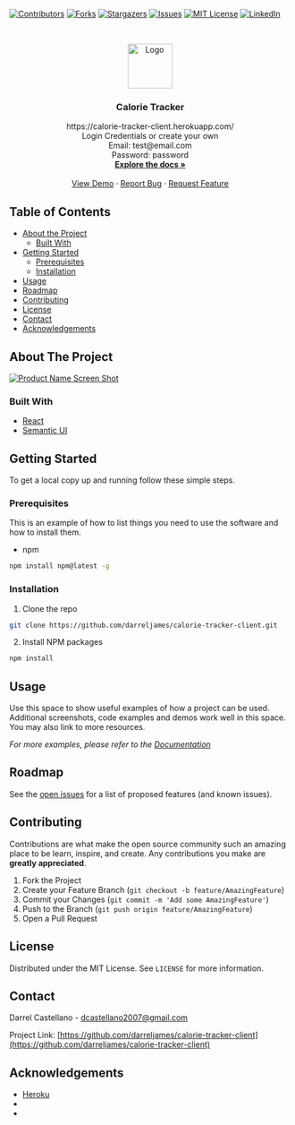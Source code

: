 <!--
*** Thanks for checking out this README Template. If you have a suggestion that would
*** make this better, please fork the repo and create a pull request or simply open
*** an issue with the tag "enhancement".
*** Thanks again! Now go create something AMAZING! :D
***
***
***
*** To avoid retyping too much info. Do a search and replace for the following:
*** github_username, repo, twitter_handle, email
-->





<!-- PROJECT SHIELDS -->
<!--
*** I'm using markdown "reference style" links for readability.
*** Reference links are enclosed in brackets [ ] instead of parentheses ( ).
*** See the bottom of this document for the declaration of the reference variables
*** for contributors-url, forks-url, etc. This is an optional, concise syntax you may use.
*** https://www.markdownguide.org/basic-syntax/#reference-style-links
-->
[![Contributors][contributors-shield]][contributors-url]
[![Forks][forks-shield]][forks-url]
[![Stargazers][stars-shield]][stars-url]
[![Issues][issues-shield]][issues-url]
[![MIT License][license-shield]][license-url]
[![LinkedIn][linkedin-shield]][linkedin-url]



<!-- PROJECT LOGO -->
<br />
<p align="center">
  <a href="https://github.com/darreljames/calorie-tracker-client">
    <img src="images/logo.png" alt="Logo" width="80" height="80">
  </a>

  <h3 align="center">Calorie Tracker</h3>

  <p align="center">
    https://calorie-tracker-client.herokuapp.com/
    <br />
    Login Credentials or create your own
    <br />
    Email: test@email.com
  <br/>
    Password: password
    <br />
    <a href="https://github.com/DarrelJames/calorie-tracker-client"><strong>Explore the docs »</strong></a>
    <br />
    <br />
    <a href="https://calorie-tracker-client.herokuapp.com/">View Demo</a>
    ·
    <a href="https://github.com/DarrelJames/calorie-tracker-client/issues">Report Bug</a>
    ·
    <a href="https://github.com/DarrelJames/calorie-tracker-client/issues">Request Feature</a>
  </p>
</p>



<!-- TABLE OF CONTENTS -->
## Table of Contents

* [About the Project](#about-the-project)
  * [Built With](#built-with)
* [Getting Started](#getting-started)
  * [Prerequisites](#prerequisites)
  * [Installation](#installation)
* [Usage](#usage)
* [Roadmap](#roadmap)
* [Contributing](#contributing)
* [License](#license)
* [Contact](#contact)
* [Acknowledgements](#acknowledgements)



<!-- ABOUT THE PROJECT -->
## About The Project

[![Product Name Screen Shot][product-screenshot]](https://example.com)

### Built With

* [React](https://reactjs.org/)
* [Semantic UI](https://semantic-ui.com/)




<!-- GETTING STARTED -->
## Getting Started

To get a local copy up and running follow these simple steps.

### Prerequisites

This is an example of how to list things you need to use the software and how to install them.
* npm
```sh
npm install npm@latest -g
```

### Installation
 
1. Clone the repo
```sh
git clone https://github.com/darreljames/calorie-tracker-client.git
```
2. Install NPM packages
```sh
npm install
```



<!-- USAGE EXAMPLES -->
## Usage

Use this space to show useful examples of how a project can be used. Additional screenshots, code examples and demos work well in this space. You may also link to more resources.

_For more examples, please refer to the [Documentation](https://example.com)_



<!-- ROADMAP -->
## Roadmap

See the [open issues](https://github.com/github_username/repo/issues) for a list of proposed features (and known issues).



<!-- CONTRIBUTING -->
## Contributing

Contributions are what make the open source community such an amazing place to be learn, inspire, and create. Any contributions you make are **greatly appreciated**.

1. Fork the Project
2. Create your Feature Branch (`git checkout -b feature/AmazingFeature`)
3. Commit your Changes (`git commit -m 'Add some AmazingFeature'`)
4. Push to the Branch (`git push origin feature/AmazingFeature`)
5. Open a Pull Request



<!-- LICENSE -->
## License

Distributed under the MIT License. See `LICENSE` for more information.



<!-- CONTACT -->
## Contact

Darrel Castellano - dcastellano2007@gmail.com

Project Link: [https://github.com/darreljames/calorie-tracker-client](https://github.com/darreljames/calorie-tracker-client)



<!-- ACKNOWLEDGEMENTS -->
## Acknowledgements

* [Heroku](https://heroku.com/)
* []()
* []()





<!-- MARKDOWN LINKS & IMAGES -->
<!-- https://www.markdownguide.org/basic-syntax/#reference-style-links -->
[contributors-shield]: https://img.shields.io/github/contributors/darreljames/calorie-tracker-client.svg?style=flat-square
[contributors-url]: https://github.com/darreljames/calorie-tracker-client/graphs/contributors
[forks-shield]: https://img.shields.io/github/forks/darreljames/calorie-tracker-client.svg?style=flat-square
[forks-url]: https://github.com/darreljames/calorie-tracker-client/network/members
[stars-shield]: https://img.shields.io/github/stars/darreljames/calorie-tracker-client.svg?style=flat-square
[stars-url]: https://github.com/darreljames/calorie-tracker-client/stargazers
[issues-shield]: https://img.shields.io/github/issues/darreljames/calorie-tracker-client.svg?style=flat-square
[issues-url]: https://github.com/darreljames/calorie-tracker-client/issues
[license-shield]: https://img.shields.io/github/license/darreljames/calorie-tracker-client.svg?style=flat-square
[license-url]: https://github.com/darreljames/calorie-tracker-client/blob/master/LICENSE
[linkedin-shield]: https://img.shields.io/badge/-LinkedIn-black.svg?style=flat-square&logo=linkedin&colorB=555
[linkedin-url]: https://linkedin.com/in/darreljames
[product-screenshot]: images/screenshot.png
